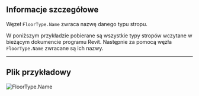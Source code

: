 ## Informacje szczegółowe
Węzeł `FloorType.Name` zwraca nazwę danego typu stropu.

W poniższym przykładzie pobierane są wszystkie typy stropów wczytane w bieżącym dokumencie programu Revit. Następnie za pomocą węzła `FloorType.Name` zwracane są ich nazwy.
___
## Plik przykładowy

![FloorType.Name](./Revit.Elements.FloorType.Name_img.jpg)
